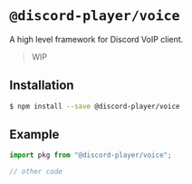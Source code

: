 # `@discord-player/voice`

A high level framework for Discord VoIP client.

> WIP

## Installation

```sh
$ npm install --save @discord-player/voice
```

## Example

```js
import pkg from "@discord-player/voice";

// other code
```